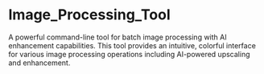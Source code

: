 # Image_Processing_Tool
A powerful command-line tool for batch image processing with AI enhancement capabilities. This tool provides an intuitive, colorful interface for various image processing operations including AI-powered upscaling and enhancement.
